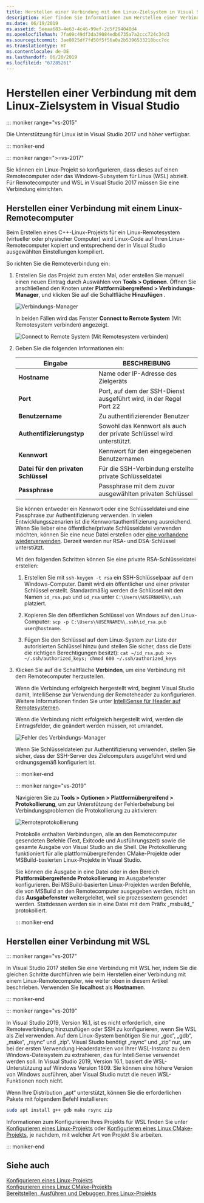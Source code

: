 ```yaml
---
title: Herstellen einer Verbindung mit dem Linux-Zielsystem in Visual Studio
description: Hier finden Sie Informationen zum Herstellen einer Verbindung mit einem Linux-Remotecomputer oder mit WSL über ein C++-Projekt in Visual Studio.
ms.date: 06/19/2019
ms.assetid: 5eeaa683-4e63-4c46-99ef-2d5f294040d4
ms.openlocfilehash: 7fa09c49df3da39084edb6735a7a2ccc724c34d3
ms.sourcegitcommit: 3ae8025df7fd50f5f56a0a2b5396533218bcc7dc
ms.translationtype: HT
ms.contentlocale: de-DE
ms.lasthandoff: 06/20/2019
ms.locfileid: "67285261"
---
```

# <a name="connect-to-your-target-linux-system-in-visual-studio"></a>Herstellen einer Verbindung mit dem Linux-Zielsystem in Visual Studio

::: moniker range="vs-2015"

Die Unterstützung für Linux ist in Visual Studio 2017 und höher verfügbar.

::: moniker-end

::: moniker range=">=vs-2017"

Sie können ein Linux-Projekt so konfigurieren, dass dieses auf einen Remotecomputer oder das Windows-Subsystem für Linux (WSL) abzielt. Für Remotecomputer und WSL in Visual Studio 2017 müssen Sie eine Verbindung einrichten. 

## <a name="connect-to-a-remote-linux-computer"></a>Herstellen einer Verbindung mit einem Linux-Remotecomputer

Beim Erstellen eines C++-Linux-Projekts für ein Linux-Remotesystem (virtueller oder physischer Computer) wird Linux-Code auf Ihren Linux-Remotecomputer kopiert und entsprechend der in Visual Studio ausgewählten Einstellungen kompiliert.

So richten Sie die Remoteverbindung ein:

1. Erstellen Sie das Projekt zum ersten Mal, oder erstellen Sie manuell einen neuen Eintrag durch Auswählen von **Tools > Optionen**. Öffnen Sie anschließend den Knoten unter **Plattformübergreifend > Verbindungs-Manager**, und klicken Sie auf die Schaltfläche **Hinzufügen** .

   ![Verbindungs-Manager](media/settings_connectionmanager.png)

   In beiden Fällen wird das Fenster **Connect to Remote System** (Mit Remotesystem verbinden) angezeigt.

   ![Connect to Remote System (Mit Remotesystem verbinden)](media/connect.png)

1. Geben Sie die folgenden Informationen ein:

   | Eingabe | BESCHREIBUNG
   | ----- | ---
   | **Hostname**           | Name oder IP-Adresse des Zielgeräts
   | **Port**                | Port, auf dem der SSH-Dienst ausgeführt wird, in der Regel Port 22
   | **Benutzername**           | Zu authentifizierender Benutzer
   | **Authentifizierungstyp** | Sowohl das Kennwort als auch der private Schlüssel wird unterstützt.
   | **Kennwort**            | Kennwort für den eingegebenen Benutzernamen
   | **Datei für den privaten Schlüssel**    | Für die SSH-Verbindung erstellte private Schlüsseldatei
   | **Passphrase**          | Passphrase mit dem zuvor ausgewählten privaten Schlüssel

   Sie können entweder ein Kennwort oder eine Schlüsseldatei und eine Passphrase zur Authentifizierung verwenden. In vielen Entwicklungsszenarien ist die Kennwortauthentifizierung ausreichend. Wenn Sie lieber eine öffentliche/private Schlüsseldatei verwenden möchten, können Sie eine neue Datei erstellen oder [eine vorhandene wiederverwenden](https://security.stackexchange.com/questions/10203/reusing-private-public-keys). Derzeit werden nur RSA- und DSA-Schlüssel unterstützt. 
   
   Mit den folgenden Schritten können Sie eine private RSA-Schlüsseldatei erstellen:

    1. Erstellen Sie mit `ssh-keygen -t rsa` ein SSH-Schlüsselpaar auf dem Windows-Computer. Damit wird ein öffentlicher und einer privater Schlüssel erstellt. Standardmäßig werden die Schlüssel mit den Namen `id_rsa.pub` und `id_rsa` unter `C:\Users\%USERNAME%\.ssh` platziert.

    1. Kopieren Sie den öffentlichen Schlüssel von Windows auf den Linux-Computer: `scp -p C:\Users\%USERNAME%\.ssh\id_rsa.pub user@hostname`.

    1. Fügen Sie den Schlüssel auf dem Linux-System zur Liste der autorisierten Schlüssel hinzu (und stellen Sie sicher, dass die Datei die richtigen Berechtigungen besitzt): `cat ~/id_rsa.pub >> ~/.ssh/authorized_keys; chmod 600 ~/.ssh/authorized_keys`

1. Klicken Sie auf die Schaltfläche **Verbinden**, um eine Verbindung mit dem Remotecomputer herzustellen. 

   Wenn die Verbindung erfolgreich hergestellt wird, beginnt Visual Studio damit, IntelliSense zur Verwendung der Remoteheader zu konfigurieren. Weitere Informationen finden Sie unter [IntelliSense für Header auf Remotesystemen](configure-a-linux-project.md#remote_intellisense).

   Wenn die Verbindung nicht erfolgreich hergestellt wird, werden die Eintragsfelder, die geändert werden müssen, rot umrandet.

   ![Fehler des Verbindungs-Manager](media/settings_connectionmanagererror.png)

   Wenn Sie Schlüsseldateien zur Authentifizierung verwenden, stellen Sie sicher, dass der SSH-Server des Zielcomputers ausgeführt wird und ordnungsgemäß konfiguriert ist.

   ::: moniker-end

   ::: moniker range="vs-2019"

   Navigieren Sie zu **Tools > Optionen > Plattformübergreifend > Protokollierung**, um zur Unterstützung der Fehlerbehebung bei Verbindungsproblemen die Protokollierung zu aktivieren:

   ![Remoteprotokollierung](media/remote-logging-vs2019.png)

   Protokolle enthalten Verbindungen, alle an den Remotecomputer gesendeten Befehle (Text, Exitcode und Ausführungszeit) sowie die gesamte Ausgabe von Visual Studio an die Shell. Die Protokollierung funktioniert für alle plattformübergreifenden CMake-Projekte oder MSBuild-basierten Linux-Projekte in Visual Studio.

   Sie können die Ausgabe in eine Datei oder in den Bereich **Plattformübergreifende Protokollierung** im Ausgabefenster konfigurieren. Bei MSBuild-basierten Linux-Projekten werden Befehle, die von MSBuild an den Remotecomputer ausgegeben werden, nicht an das **Ausgabefenster** weitergeleitet, weil sie prozessextern gesendet werden. Stattdessen werden sie in eine Datei mit dem Präfix „msbuild_“ protokolliert.

   ::: moniker-end

## <a name="connect-to-wsl"></a>Herstellen einer Verbindung mit WSL

::: moniker range="vs-2017"

In Visual Studio 2017 stellen Sie eine Verbindung mit WSL her, indem Sie die gleichen Schritte durchführen wie beim Herstellen einer Verbindung mit einem Linux-Remotecomputer, wie weiter oben in diesem Artikel beschrieben. Verwenden Sie **localhost** als **Hostnamen**.

::: moniker-end

::: moniker range="vs-2019"

In Visual Studio 2019, Version 16.1, ist es nicht erforderlich, eine Remoteverbindung hinzuzufügen oder SSH zu konfigurieren, wenn Sie WSL als Ziel verwenden. Auf dem Linux-System benötigen Sie nur „gcc“, „gdb“, „make“, „rsync“ und „zip“. Visual Studio benötigt „rsync“ und „zip“ nur, um bei der ersten Verwendung Headerdateien von Ihrer WSL-Instanz zu dem Windows-Dateisystem zu extrahieren, das für IntelliSense verwendet werden soll. In Visual Studio 2019, Version 16.1, basiert die WSL-Unterstützung auf Windows Version 1809. Sie können eine höhere Version von Windows ausführen, aber Visual Studio nutzt die neuen WSL-Funktionen noch nicht.

Wenn Ihre Distribution „apt“ unterstützt, können Sie die erforderlichen Pakete mit folgendem Befehl installieren:

```bash
sudo apt install g++ gdb make rsync zip
```

Informationen zum Konfigurieren Ihres Projekts für WSL finden Sie unter [Konfigurieren eines Linux-Projekts](configure-a-linux-project.md) oder [Konfigurieren eines Linux CMake-Projekts](cmake-linux-project.md), je nachdem, mit welcher Art von Projekt Sie arbeiten.

::: moniker-end

## <a name="see-also"></a>Siehe auch

[Konfigurieren eines Linux-Projekts](configure-a-linux-project.md)<br />
[Konfigurieren eines Linux CMake-Projekts](cmake-linux-project.md)<br />
[Bereitstellen, Ausführen und Debuggen Ihres Linux-Projekts](deploy-run-and-debug-your-linux-project.md)<br />




